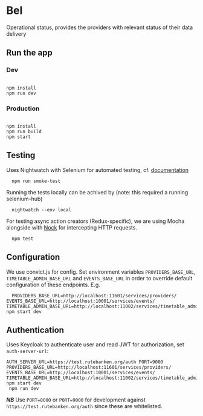 # Bel

Operational status, provides the providers with relevant status of their data delivery

## Run the app 

### Dev

```

npm install
npm run dev
```

### Production
```

npm install
npm run build
npm start
```

## Testing

Uses Nightwatch with Selenium for automated testing, cf. [documentation](http://nightwatchjs.org/)

```
  npm run smoke-test

```

Running the tests locally can be achived by (note: this required a running selenium-hub)
```
  nightwatch --env local

```

For testing async action creators (Redux-specific), we are using Mocha alongside with [Nock](https://github.com/node-nock/nock) for intercepting HTTP requests.
```
  npm test

```

## Configuration

We use convict.js for config. Set environment variables `PROVIDERS_BASE_URL`, `TIMETABLE_ADMIN_BASE_URL`
and `EVENTS_BASE_URL` in order to override default configuration of these
endpoints. E.g.

```
  PROVIDERS_BASE_URL=http://localhost:11601/services/providers/ EVENTS_BASE_URL=http://localhost:10001/services/events/ TIMETABLE_ADMIN_BASE_URL=http://localhost:11002/services/timetable_admin/ npm start dev
```

## Authentication

Uses Keycloak to authenticate user and read JWT for authorization, set `auth-server-url`:

```
AUTH_SERVER_URL=https://test.rutebanken.org/auth PORT=9000 PROVIDERS_BASE_URL=http://localhost:11601/services/providers/  EVENTS_BASE_URL=http://localhost:10001/services/events/ TIMETABLE_ADMIN_BASE_URL=http://localhost:11002/services/timetable_admin/ npm start dev
 npm run dev
```

***NB*** Use `PORT=8000` or `PORT=9000` for development against `https://test.rutebanken.org/auth` since these are whitelisted.

